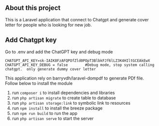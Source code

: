 ## About this project
This is a Laravel application that connect to Chatgpt and generate cover letter for people who is looking for new job.

## Add Chatgpt key
Go to .env and add the ChatGPT key and debug mode
```
CHATGPT_API_KEY=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
CHATGPT_API_KEY_DEBUG = false        #Debug mode, stop system calling chatgpt.  only generate dummy cover letter
```

This application rely on barryvdh/laravel-dompdf to generate PDf file. Follow below to install the module
1.  run ```composer i``` to install dependencies  and libraries
2.  run ```php artisan migrate``` to create table to database
3.  run ```php artisan storage:link``` to symbolic link to resources
4.  run ```npm install``` to install the breeze package
5.  run ```npm run build``` to run the app
6.  run ```php artisan serve``` to start the server

